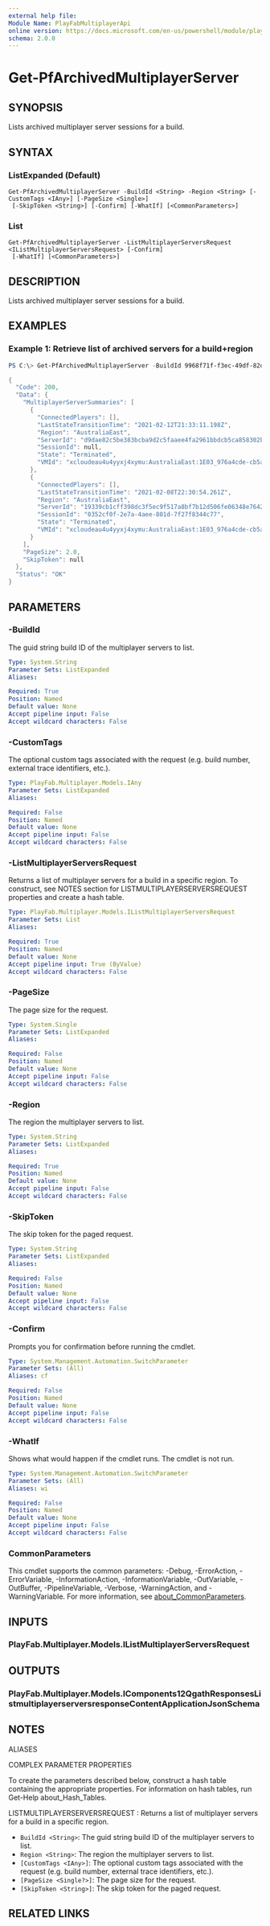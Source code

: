 ```yaml
---
external help file:
Module Name: PlayFabMultiplayerApi
online version: https://docs.microsoft.com/en-us/powershell/module/playfabmultiplayerapi/get-pfarchivedmultiplayerserver
schema: 2.0.0
---
```


# Get-PfArchivedMultiplayerServer

## SYNOPSIS
Lists archived multiplayer server sessions for a build.

## SYNTAX

### ListExpanded (Default)
```
Get-PfArchivedMultiplayerServer -BuildId <String> -Region <String> [-CustomTags <IAny>] [-PageSize <Single>]
 [-SkipToken <String>] [-Confirm] [-WhatIf] [<CommonParameters>]
```

### List
```
Get-PfArchivedMultiplayerServer -ListMultiplayerServersRequest <IListMultiplayerServersRequest> [-Confirm]
 [-WhatIf] [<CommonParameters>]
```

## DESCRIPTION
Lists archived multiplayer server sessions for a build.

## EXAMPLES

### Example 1: Retrieve list of archived servers for a build+region
```powershell
PS C:\> Get-PfArchivedMultiplayerServer -BuildId 9968f71f-f3ec-49df-82d7-d00b12c92e12 -Region AustraliaEast | ConvertTo-Json -depth 5

{
  "Code": 200,
  "Data": {
    "MultiplayerServerSummaries": [
      {
        "ConnectedPlayers": [],
        "LastStateTransitionTime": "2021-02-12T21:33:11.198Z",
        "Region": "AustraliaEast",
        "ServerId": "d9dae82c5be383bcba9d2c5faaee4fa2961bbdcb5ca858302b4aa03e74d373b0",
        "SessionId": null,
        "State": "Terminated",
        "VMId": "xcloudeau4u4yyxj4xymu:AustraliaEast:1E03_976a4cde-cb5a-4423-975f-d8e22e5815ce:tvmps_f12e69e1d9bd29bd0dc0a8ba65e251f0eb739c93c541baee571fd289bcb1a1f2_d"
      },
      {
        "ConnectedPlayers": [],
        "LastStateTransitionTime": "2021-02-08T22:30:54.261Z",
        "Region": "AustraliaEast",
        "ServerId": "19339cb1cff398dc3f5ec9f517a8bf7b12d506fe06348e7642b7ec31ada4b3fd",
        "SessionId": "0352cf0f-2e7a-4aee-801d-7f27f8344c77",
        "State": "Terminated",
        "VMId": "xcloudeau4u4yyxj4xymu:AustraliaEast:1E03_976a4cde-cb5a-4423-975f-d8e22e5815ce:tvmps_f12e69e1d9bd29bd0dc0a8ba65e251f0eb739c93c541baee571fd289bcb1a1f2_d"
      }
    ],
    "PageSize": 2.0,
    "SkipToken": null
  },
  "Status": "OK"
}
```



## PARAMETERS

### -BuildId
The guid string build ID of the multiplayer servers to list.

```yaml
Type: System.String
Parameter Sets: ListExpanded
Aliases:

Required: True
Position: Named
Default value: None
Accept pipeline input: False
Accept wildcard characters: False
```

### -CustomTags
The optional custom tags associated with the request (e.g.
build number, external trace identifiers, etc.).

```yaml
Type: PlayFab.Multiplayer.Models.IAny
Parameter Sets: ListExpanded
Aliases:

Required: False
Position: Named
Default value: None
Accept pipeline input: False
Accept wildcard characters: False
```

### -ListMultiplayerServersRequest
Returns a list of multiplayer servers for a build in a specific region.
To construct, see NOTES section for LISTMULTIPLAYERSERVERSREQUEST properties and create a hash table.

```yaml
Type: PlayFab.Multiplayer.Models.IListMultiplayerServersRequest
Parameter Sets: List
Aliases:

Required: True
Position: Named
Default value: None
Accept pipeline input: True (ByValue)
Accept wildcard characters: False
```

### -PageSize
The page size for the request.

```yaml
Type: System.Single
Parameter Sets: ListExpanded
Aliases:

Required: False
Position: Named
Default value: None
Accept pipeline input: False
Accept wildcard characters: False
```

### -Region
The region the multiplayer servers to list.

```yaml
Type: System.String
Parameter Sets: ListExpanded
Aliases:

Required: True
Position: Named
Default value: None
Accept pipeline input: False
Accept wildcard characters: False
```

### -SkipToken
The skip token for the paged request.

```yaml
Type: System.String
Parameter Sets: ListExpanded
Aliases:

Required: False
Position: Named
Default value: None
Accept pipeline input: False
Accept wildcard characters: False
```

### -Confirm
Prompts you for confirmation before running the cmdlet.

```yaml
Type: System.Management.Automation.SwitchParameter
Parameter Sets: (All)
Aliases: cf

Required: False
Position: Named
Default value: None
Accept pipeline input: False
Accept wildcard characters: False
```

### -WhatIf
Shows what would happen if the cmdlet runs.
The cmdlet is not run.

```yaml
Type: System.Management.Automation.SwitchParameter
Parameter Sets: (All)
Aliases: wi

Required: False
Position: Named
Default value: None
Accept pipeline input: False
Accept wildcard characters: False
```

### CommonParameters
This cmdlet supports the common parameters: -Debug, -ErrorAction, -ErrorVariable, -InformationAction, -InformationVariable, -OutVariable, -OutBuffer, -PipelineVariable, -Verbose, -WarningAction, and -WarningVariable. For more information, see [about_CommonParameters](http://go.microsoft.com/fwlink/?LinkID=113216).

## INPUTS

### PlayFab.Multiplayer.Models.IListMultiplayerServersRequest

## OUTPUTS

### PlayFab.Multiplayer.Models.IComponents12QgathResponsesListmultiplayerserversresponseContentApplicationJsonSchema

## NOTES

ALIASES

COMPLEX PARAMETER PROPERTIES

To create the parameters described below, construct a hash table containing the appropriate properties. For information on hash tables, run Get-Help about_Hash_Tables.


LISTMULTIPLAYERSERVERSREQUEST <IListMultiplayerServersRequest>: Returns a list of multiplayer servers for a build in a specific region.
  - `BuildId <String>`: The guid string build ID of the multiplayer servers to list.
  - `Region <String>`: The region the multiplayer servers to list.
  - `[CustomTags <IAny>]`: The optional custom tags associated with the request (e.g. build number, external trace identifiers, etc.).
  - `[PageSize <Single?>]`: The page size for the request.
  - `[SkipToken <String>]`: The skip token for the paged request.

## RELATED LINKS

